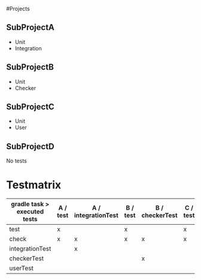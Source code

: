 
#Projects
## SubProjectA
* Unit
* Integration
## SubProjectB
* Unit 
* Checker
## SubProjectC
* Unit
* User
## SubProjectD
No tests


# Testmatrix

| gradle task > executed tests | A / test | A / integrationTest | B / test | B / checkerTest | C / test | C / userTest |
|------------------------------|--------------------|-------------------------------|--------------------|---------------------------|--------------------|------------------------|
| test                         |          x         |                               |          x         |                           |          x         |                        |
| check                        |          x         |               x               |          x         |             x             |          x         |                        |
| integrationTest              |                    |               x               |                    |                           |                    |                        |
| checkerTest                  |                    |                               |                    |             x             |                    |                        |
| userTest                     |                    |                               |                    |                           |                    |            x           |
